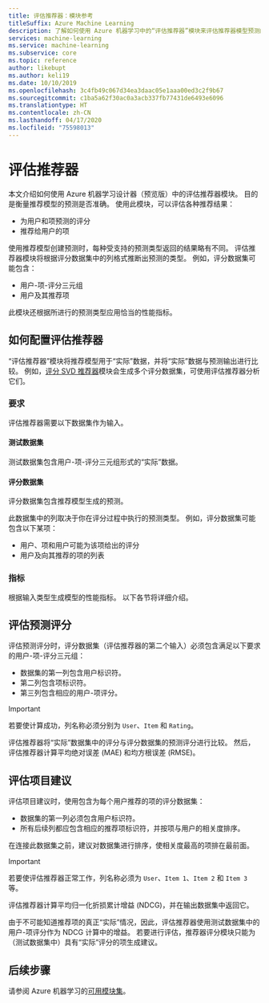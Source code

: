 ```yaml
---
title: 评估推荐器：模块参考
titleSuffix: Azure Machine Learning
description: 了解如何使用 Azure 机器学习中的“评估推荐器”模块来评估推荐器模型预测的准确度。
services: machine-learning
ms.service: machine-learning
ms.subservice: core
ms.topic: reference
author: likebupt
ms.author: keli19
ms.date: 10/10/2019
ms.openlocfilehash: 3c4fb49c067d34ea3daac05e1aaa00ed3c2f9b67
ms.sourcegitcommit: c1ba5a62f30ac0a3acb337fb77431de6493e6096
ms.translationtype: HT
ms.contentlocale: zh-CN
ms.lasthandoff: 04/17/2020
ms.locfileid: "75598013"
---
```

# <a name="evaluate-recommender"></a>评估推荐器

本文介绍如何使用 Azure 机器学习设计器（预览版）中的评估推荐器模块。 目的是衡量推荐模型的预测是否准确。 使用此模块，可以评估各种推荐结果：  
  
-   为用户和项预测的评分    
-   推荐给用户的项  
  
使用推荐模型创建预测时，每种受支持的预测类型返回的结果略有不同。 评估推荐器模块将根据评分数据集中的列格式推断出预测的类型。 例如，评分数据集可能包含：

- 用户-项-评分三元组
- 用户及其推荐项

此模块还根据所进行的预测类型应用恰当的性能指标。 

  
## <a name="how-to-configure-evaluate-recommender"></a>如何配置评估推荐器

“评估推荐器”模块将推荐模型用于“实际”数据，并将“实际”数据与预测输出进行比较。 例如，[评分 SVD 推荐器](score-svd-recommender.md)模块会生成多个评分数据集，可使用评估推荐器分析它们。

### <a name="requirements"></a>要求

评估推荐器需要以下数据集作为输入。 
  
#### <a name="test-dataset"></a>测试数据集

测试数据集包含用户-项-评分三元组形式的“实际”数据。  

#### <a name="scored-dataset"></a>评分数据集

评分数据集包含推荐模型生成的预测。  
  
此数据集中的列取决于你在评分过程中执行的预测类型。 例如，评分数据集可能包含以下某项：

- 用户、项和用户可能为该项给出的评分
- 用户及向其推荐的项的列表 

### <a name="metrics"></a>指标

根据输入类型生成模型的性能指标。 以下各节将详细介绍。

## <a name="evaluate-predicted-ratings"></a>评估预测评分  

评估预测评分时，评分数据集（评估推荐器的第二个输入）必须包含满足以下要求的用户-项-评分三元组：
  
-   数据集的第一列包含用户标识符。    
-   第二列包含项标识符。  
-   第三列包含相应的用户-项评分。  
  
> [!IMPORTANT] 
> 若要使计算成功，列名称必须分别为 `User`、`Item` 和 `Rating`。  
  
评估推荐器将“实际”数据集中的评分与评分数据集的预测评分进行比较。 然后，评估推荐器计算平均绝对误差 (MAE) 和均方根误差 (RMSE)。



## <a name="evaluate-item-recommendations"></a>评估项目建议

评估项目建议时，使用包含为每个用户推荐的项的评分数据集：
  
-   数据集的第一列必须包含用户标识符。    
-   所有后续列都应包含相应的推荐项标识符，并按项与用户的相关度排序。 

在连接此数据集之前，建议对数据集进行排序，使相关度最高的项排在最前面。  

> [!IMPORTANT] 
> 若要使评估推荐器正常工作，列名称必须为 `User`、`Item 1`、`Item 2` 和 `Item 3` 等。  
  
评估推荐器计算平均归一化折损累计增益 (NDCG)，并在输出数据集中返回它。  
  
由于不可能知道推荐项的真正“实际”情况，因此，评估推荐器使用测试数据集中的用户-项评分作为 NDCG 计算中的增益。 若要进行评估，推荐器评分模块只能为（测试数据集中）具有“实际”评分的项生成建议。  
  

## <a name="next-steps"></a>后续步骤

请参阅 Azure 机器学习的[可用模块集](module-reference.md)。 
